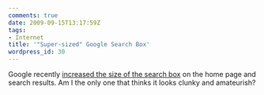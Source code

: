 ```yaml
---
comments: true
date: 2009-09-15T13:17:59Z
tags:
- Internet
title: '"Super-sized" Google Search Box'
wordpress_id: 30
---
```


Google recently [increased the size of the search box](http://googleblog.blogspot.com/2009/09/now-s-u-p-e-r-sized.html) on the home page and search results. Am I the only one that thinks it looks clunky and amateurish?
